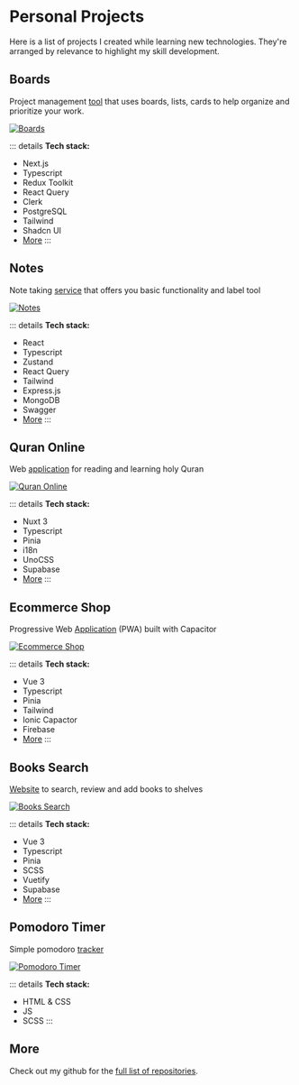 # Personal Projects

Here is a list of projects I created while learning new technologies. They're arranged by relevance to highlight my skill development.

## Boards

Project management [tool](https://github.com/knull-a/boards) that uses boards, lists, cards
to help organize and prioritize your work.

[![Boards](https://knullaimages.s3.eu-north-1.amazonaws.com/boards.webp "Boards")](https://boards-beta.vercel.app/)

::: details
**Tech stack:**
* Next.js
* Typescript
* Redux Toolkit
* React Query
* Clerk
* PostgreSQL
* Tailwind
* Shadcn UI
* [More](https://github.com/knull-a/boards/blob/main/package.json)
:::

## Notes

Note taking [service](https://github.com/knull-a/notes) that offers you basic functionality and label tool

[![Notes](https://knullaimages.s3.eu-north-1.amazonaws.com/notes.webp "Notes")](https://github.com/knull-a/notes/)

::: details
**Tech stack:**
* React
* Typescript
* Zustand
* React Query
* Tailwind
* Express.js
* MongoDB
* Swagger
* [More](https://github.com/knull-a/notes/blob/main/package.json)
:::

## Quran Online

Web [application](https://github.com/knull-a/quran-online) for reading and learning holy Quran

[![Quran Online](https://knullaimages.s3.eu-north-1.amazonaws.com/quran-online.webp "Quran Online")](https://main--cheery-tarsier-f5e7ce.netlify.app/)

::: details
**Tech stack:**
* Nuxt 3
* Typescript
* Pinia
* i18n
* UnoCSS
* Supabase
* [More](https://github.com/knull-a/quran-online/blob/main/package.json)
:::

## Ecommerce Shop

Progressive Web [Application](https://github.com/knull-a/quran-online) (PWA) built with Capacitor

[![Ecommerce Shop](https://knullaimages.s3.eu-north-1.amazonaws.com/ecommerce-shop.webp "Ecommerce Shop")](https://main--profound-cranachan-ac655a.netlify.app/)

::: details
**Tech stack:**
* Vue 3
* Typescript
* Pinia
* Tailwind
* Ionic Capactor
* Firebase
* [More](https://github.com/knull-a/ecommerce-shop/blob/main/package.json)
:::

## Books Search

[Website](https://github.com/knull-a/books-search) to search, review and add books to shelves

[![Books Search](https://knullaimages.s3.eu-north-1.amazonaws.com/books-search.webp "Books Search")](https://github.com/knull-a/books-search)

::: details
**Tech stack:**
* Vue 3
* Typescript
* Pinia
* SCSS
* Vuetify
* Supabase
* [More](https://github.com/knull-a/books-search/blob/main/package.json)
:::

## Pomodoro Timer

Simple pomodoro [tracker](https://github.com/knull-a/pomodoro-timer)

[![Pomodoro Timer](https://knullaimages.s3.eu-north-1.amazonaws.com/pomodoro-timer.webp "Pomodoro Timer")](https://github.com/knull-a/pomodoro-timer)

::: details
**Tech stack:**
* HTML & CSS
* JS
* SCSS
:::

## More

Check out my github for the [full list of repositories](https://github.com/knull-a?tab=repositories).
